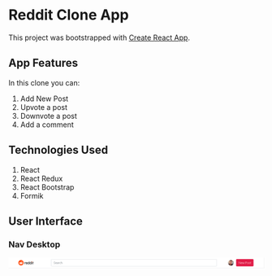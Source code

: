# Reddit Clone App

This project was bootstrapped with [Create React App](https://github.com/facebook/create-react-app).

## App Features

In this clone you can:

1. Add New Post
2. Upvote a post
3. Downvote a post
4. Add a comment

## Technologies Used

1. React
2. React Redux
3. React Bootstrap
4. Formik

## User Interface

### Nav Desktop

<img alt="Navbar in desktop" src="https://github.com/Marwan-98/Tawwr-Reddit-Clone/blob/main/img/nav-desktop.PNG?raw=true">

